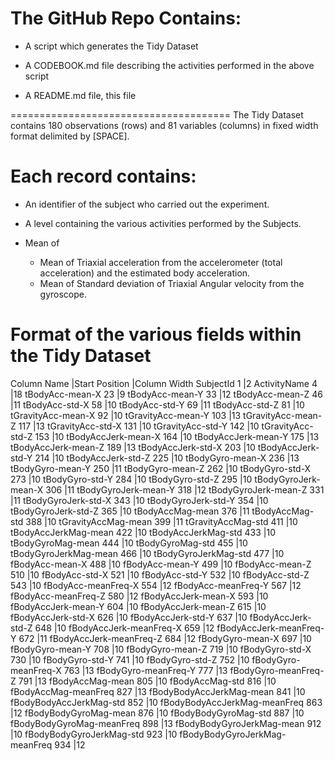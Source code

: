 The GitHub Repo Contains:
======================================

- A script which generates the Tidy Dataset

- A CODEBOOK.md file describing the activities performed in the above script

- A README.md file, this file

======================================
The Tidy Dataset contains 180 observations (rows) and 81 variables (columns) in fixed width format delimited by [SPACE].

Each record contains:
======================================
- An identifier of the subject who carried out the experiment.

- A level containing the various activities performed by the Subjects.

- Mean of 
	- Mean of Triaxial acceleration from the accelerometer (total acceleration) and the estimated body acceleration.
	- Mean of Standard deviation of Triaxial Angular velocity from the gyroscope. 

Format of the various fields within the Tidy Dataset
======================================

Column Name			|Start Position |Column Width
SubjectId						1	|2
ActivityName					4	|18
tBodyAcc-mean-X					23	|9
tBodyAcc-mean-Y					33	|12
tBodyAcc-mean-Z					46	|11
tBodyAcc-std-X					58	|10
tBodyAcc-std-Y					69	|11
tBodyAcc-std-Z					81	|10
tGravityAcc-mean-X				92	|10
tGravityAcc-mean-Y				103	|13
tGravityAcc-mean-Z				117	|13
tGravityAcc-std-X				131	|10
tGravityAcc-std-Y				142	|10
tGravityAcc-std-Z				153	|10
tBodyAccJerk-mean-X				164	|10
tBodyAccJerk-mean-Y				175	|13
tBodyAccJerk-mean-Z				189	|13
tBodyAccJerk-std-X				203	|10
tBodyAccJerk-std-Y				214	|10
tBodyAccJerk-std-Z				225	|10
tBodyGyro-mean-X				236	|13
tBodyGyro-mean-Y				250	|11
tBodyGyro-mean-Z				262	|10
tBodyGyro-std-X					273	|10
tBodyGyro-std-Y					284	|10
tBodyGyro-std-Z					295	|10
tBodyGyroJerk-mean-X			306	|11
tBodyGyroJerk-mean-Y			318	|12
tBodyGyroJerk-mean-Z			331	|11
tBodyGyroJerk-std-X				343	|10
tBodyGyroJerk-std-Y				354	|10
tBodyGyroJerk-std-Z				365	|10
tBodyAccMag-mean				376	|11
tBodyAccMag-std					388	|10
tGravityAccMag-mean				399	|11
tGravityAccMag-std				411	|10
tBodyAccJerkMag-mean			422	|10
tBodyAccJerkMag-std				433	|10
tBodyGyroMag-mean				444	|10
tBodyGyroMag-std				455	|10
tBodyGyroJerkMag-mean			466	|10
tBodyGyroJerkMag-std			477	|10
fBodyAcc-mean-X					488	|10
fBodyAcc-mean-Y					499	|10
fBodyAcc-mean-Z					510	|10
fBodyAcc-std-X					521	|10
fBodyAcc-std-Y					532	|10
fBodyAcc-std-Z					543	|10
fBodyAcc-meanFreq-X				554	|12
fBodyAcc-meanFreq-Y				567	|12
fBodyAcc-meanFreq-Z				580	|12
fBodyAccJerk-mean-X				593	|10
fBodyAccJerk-mean-Y				604	|10
fBodyAccJerk-mean-Z				615	|10
fBodyAccJerk-std-X				626	|10
fBodyAccJerk-std-Y				637	|10
fBodyAccJerk-std-Z				648	|10
fBodyAccJerk-meanFreq-X			659	|12
fBodyAccJerk-meanFreq-Y			672	|11
fBodyAccJerk-meanFreq-Z			684	|12
fBodyGyro-mean-X				697	|10
fBodyGyro-mean-Y				708	|10
fBodyGyro-mean-Z				719	|10
fBodyGyro-std-X					730	|10
fBodyGyro-std-Y					741	|10
fBodyGyro-std-Z					752	|10
fBodyGyro-meanFreq-X			763	|13
fBodyGyro-meanFreq-Y			777	|13
fBodyGyro-meanFreq-Z			791	|13
fBodyAccMag-mean				805	|10
fBodyAccMag-std					816	|10
fBodyAccMag-meanFreq			827	|13
fBodyBodyAccJerkMag-mean 		841	|10
fBodyBodyAccJerkMag-std			852	|10
fBodyBodyAccJerkMag-meanFreq	863	|12
fBodyBodyGyroMag-mean			876	|10
fBodyBodyGyroMag-std			887	|10
fBodyBodyGyroMag-meanFreq		898	|13
fBodyBodyGyroJerkMag-mean		912	|10
fBodyBodyGyroJerkMag-std		923	|10
fBodyBodyGyroJerkMag-meanFreq	934	|12